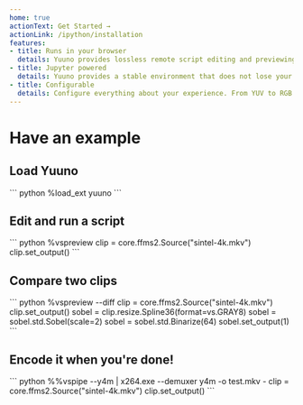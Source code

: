 ```yaml
---
home: true
actionText: Get Started →
actionLink: /ipython/installation
features:
- title: Runs in your browser
  details: Yuuno provides lossless remote script editing and previewing through your browser.
- title: Jupyter powered
  details: Yuuno provides a stable environment that does not lose your data when VapourSynth crashes.
- title: Configurable
  details: Configure everything about your experience. From YUV to RGB conversions up to compression ratios.
---
```

# Have an example

## Load Yuuno

<jupyter-cell cellno="1">
<render-markdown>
``` python
%load_ext yuuno
```
</render-markdown>
</jupyter-cell>

## Edit and run a script

<jupyter-cell cellno="2">
<render-markdown>
``` python
%vspreview
clip = core.ffms2.Source("sintel-4k.mkv")
clip.set_output()
```
</render-markdown>
<render-markdown slot="output">
<img :src="$withBase('./assets/vspreview.png')" />
</render-markdown>
</jupyter-cell>


## Compare two clips

<jupyter-cell cellno="3">
<render-markdown>
``` python
%vspreview --diff
clip = core.ffms2.Source("sintel-4k.mkv")
clip.set_output()
sobel = clip.resize.Spline36(format=vs.GRAY8)
sobel = sobel.std.Sobel(scale=2)
sobel = sobel.std.Binarize(64)
sobel.set_output(1)
```
</render-markdown>
<render-markdown slot="output">
<mouse-over>
    <img :src="$withBase('./assets/vspreview-diff-main.png')" slot="primary" />
    <img :src="$withBase('./assets/vspreview-diff-comparison.png')" slot="secondary" />
</mouse-over>
</render-markdown>
</jupyter-cell>

## Encode it when you're done!

<jupyter-cell cellno="4">
<render-markdown>
``` python
%%vspipe --y4m | x264.exe --demuxer y4m -o test.mkv -
clip = core.ffms2.Source("sintel-4k.mkv")
clip.set_output()
```
</render-markdown>
<render-markdown slot="output">
<img :src="$withBase('./assets/vspipe.png')" />
</render-markdown>
</jupyter-cell>